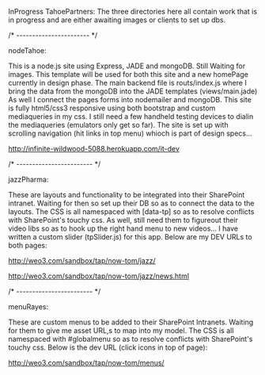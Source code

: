 InProgress TahoePartners:
The three directories here all contain work that is in progress and are either awaiting images or clients to set up dbs.

/* ----------------------- */

nodeTahoe:

This is a node.js site using Express, JADE and mongoDB.
Still Waiting for images. This template will be used for both this site and a new homePage currently in design phase.
The main backend file is routs/index.js where I bring the data from the mongoDB into the JADE templates (views/main.jade)
As well I connect the pages forms into nodemailer and mongoDB.
This site is fully html5/css3 responsive using both bootstrap and custom mediaqueries in my css.
I still need a few handheld testing devices to dialin the mediaqueries (emulators only get so far).
The site is set up with scrolling navigation (hit links in top menu) whioch is part of design specs...

http://infinite-wildwood-5088.herokuapp.com/it-dev

/* ------------------------ */

jazzPharma: 

These are layouts and functionality to be integrated into their SharePoint intranet.
Waiting for then so set up their DB so as to connect the data to the layouts.
The CSS is all namespaced with [data-tp] so as to resolve conflicts with SharePoint's touchy css.
As well, still need them to figureout their video libs so as to hook up the right hand menu to new videos...
I have written a custom slider (tpSlider.js) for this app.
Below are my DEV URLs to both pages:

http://weo3.com/sandbox/tap/now-tom/jazz/

http://weo3.com/sandbox/tap/now-tom/jazz/news.html

/* ------------------------ */

menuRayes:

These are custom menus to be added to their SharePoint Intranets.
Waiting for them to give me asset URL,s to map into my model.
The CSS is all namespaced with #globalmenu so as to resolve conflicts with SharePoint's touchy css.
Below is the dev URL (click icons in top of page):

http://weo3.com/sandbox/tap/now-tom/menus/






